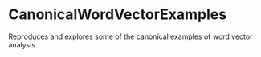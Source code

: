 # CanonicalWordVectorExamples
Reproduces and explores some of the canonical examples of word vector analysis


